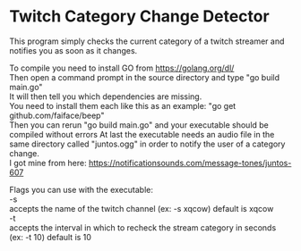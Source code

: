 # Twitch Category Change Detector
This program simply checks the current category of a twitch streamer and notifies you as soon as it changes.  

To compile you need to install GO from https://golang.org/dl/  
Then open a command prompt in the source directory and type "go build main.go"  
It will then tell you which dependencies are missing.  
You need to install them each like this as an example: "go get github.com/faiface/beep"  
Then you can rerun "go build main.go" and your executable should be compiled without errors
At last the executable needs an audio file in the same directory called "juntos.ogg" in order to notify the user of a category change.  
I got mine from here: https://notificationsounds.com/message-tones/juntos-607  


Flags you can use with the executable:  
-s  
  accepts the name of the twitch channel (ex: -s xqcow) default is xqcow  
-t  
  accepts the interval in which to recheck the stream category in seconds (ex: -t 10) default is 10  
